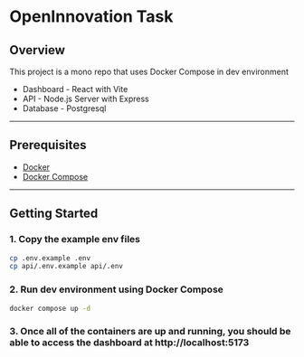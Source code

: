 # OpenInnovation Task

## Overview

This project is a mono repo that uses Docker Compose in dev environment 

- Dashboard - React with Vite
- API - Node.js Server with Express
- Database - Postgresql

---

## Prerequisites

- [Docker](https://www.docker.com/products/docker-desktop/)
- [Docker Compose](https://docs.docker.com/compose/)

---

## Getting Started

### 1. Copy the example env files

```bash
cp .env.example .env
cp api/.env.example api/.env
```

### 2. Run dev environment using Docker Compose

```bash
docker compose up -d
```

### 3. Once all of the containers are up and running, you should be able to access the dashboard at http://localhost:5173